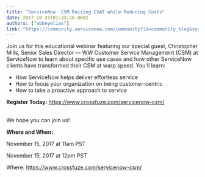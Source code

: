 ```yaml
---
title: "ServiceNow  CSM Raising CSAT while Reducing Costs"
date: 2017-10-31T01:33:26.000Z
authors: ["abbeyelias"]
link: "https://community.servicenow.com/community?id=community_blog&sys_id=956daa29dbd0dbc01dcaf3231f9619c7"
---
```

<p>Join us for this educational webinar featuring our special guest, Christopher Mills, Senior Sales Director — WW Customer Service Management (CSM) at ServiceNow to learn about specific use cases and how other ServiceNow clients have transformed their CSM at warp speed. You'll learn:</p><ul style="list-style-type: disc;"><li>How ServiceNow helps deliver effortless service</li><li>How to focus your organization on being customer-centric</li><li>How to take a proactive approach to service</li></ul><p></p><p><strong>Register Today:</strong> <a title="ww.crossfuze.com/servicenow-csm/" href="https://www.crossfuze.com/servicenow-csm/">https://www.crossfuze.com/servicenow-csm/</a> </p><p><br/> We hope you can join us!</p><p></p><p><strong>Where and When:</strong></p><p></p><p>November 15, 2017 at 11am PST</p><p>November 15, 2017 at 12pm PST</p><p>Where: <a title="ww.crossfuze.com/servicenow-csm/" href="https://www.crossfuze.com/servicenow-csm/">https://www.crossfuze.com/servicenow-csm/</a> </p>